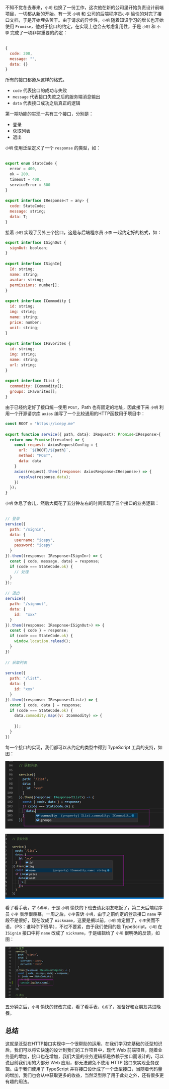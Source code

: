 不知不觉冬去春来，`小明` 也换了一份工作，这次他在新的公司里开始负责设计前端项目，一切都从新的开始。有一天 `小明` 和 公司的后端程序员`小李` 愉快的对完了接口文档，于是开始埋头苦干。由于请求的异步性，`小明` 随着知识学习的增长也开始使用 `Promise`，他对于接口的约定，在实现上也会去考虑复用性，于是 `小明` 和 `小李` 完成了一项非常重要的约定：

```javascript

{
  code: 200,
  message: "",
  data: {}
}

```

所有的接口都遵从这样的格式。

- `code` 代表接口的成功与失败
- `message` 代表接口失败之后的服务端消息输出
- `data` 代表接口成功之后真正的逻辑

第一期功能的实现一共有三个接口，分别是：

- 登录
- 获取列表
- 退出

`小明` 使用泛型定义了一个 `response` 的类型，如：

```javascript

export enum StateCode {
  error = 400,
  ok = 200,
  timeout = 408,
  serviceError = 500
}

export interface IResponse<T = any> {
  code: StateCode;
  message: string;
  data: T;
}
```

接着 `小明` 实现了另外三个接口，这是与后端程序员 `小李` 一起约定好的格式，如：

```javascript
export interface ISignOut {
  signOut: boolean;
}

export interface ISignIn{
  Id: string;
  name: string;
  avatar: string;
  permissions: number[];
}

export interface ICommodity {
  id: string;
  img: string;
  name: string;
  price: number;
  unit: string;
}

export interface IFavorites {
  id: string;
  img: string;
  name: string;
  url: string;
}

export interface IList {
  commodity: ICommodity[];
  groups: IFavorites[];
}
```

由于已经约定好了接口统一使用 `POST`，Path 也有固定的地址，因此接下来 `小明` 利用一个开源请求库 `axios` 编写了一个比较通用的HTTP函数用于项目中：

```javascript
const ROOT = "https://icepy.me"

export function service({ path, data}: IRequest): Promise<IResponse>{
  return new Promise((resolve) => {
    const request: AxiosRequestConfig = {
      url: `${ROOT}/${path}`,
      method: "POST",
      data: data
    }
    axios(request).then((response: AxiosResponse<IResponse>) => {
      resolve(response.data);
    })
  });
}
```

`小明` 休息了会儿，然后大概花了五分钟左右的时间实现了三个接口的业务逻辑：

```javascript

// 登录
service({
  path: "/signin",
  data: {
    username: "icepy",
    password: "icepy"
  }
}).then((response: IResponse<ISignIn>) => {
  const { code, message, data} = response;
  if (code === StateCode.ok) {
    // 处理 
  }
});

// 退出
service({
  path: "/signout",
  data: {
    id:  "xxx"
  }
}).then((response: IResponse<ISignOut>) => {
  const { code } = response;
  if (code === StateCode.ok) {
    window.location.reload();
  }
})

// 获取列表

service({
  path: "/list",
  data: {
    id: "xxx"
  }
}).then((response: IResponse<IList>) => {
  const { code, data } = response;
  if (code === StateCode.ok) {
    data.commodity.map((v: ICommodity) => {
      
    });
  }
})
```

每一个接口的实现，我们都可以从约定的类型中得到 TypeScript 工具的支持，如图：

![](../images/chap-03-01.png)

![](../images/chap-03-02.png)


看了看手表，才 `6点半`，于是 `小明` 愉快的下班去请女朋友吃饭了，第二天后端程序员 `小李` 表示很羡慕，一周之后，`小李`告诉 `小明`，由于之前约定的登录接口 `name` 字段不是很好，现在改成了 `nickname`，这要是搁以前，`小明` 肯定懵了，`小李`笑而不语，（PS：谁叫你下班早），不过不要紧，由于我们使用的是 TypeScript，`小明` 在 `ISignin` 接口中将 `name` 改成了 `nickname`，于是编辑给了 `小明` 很明确的反馈，如图：

![](../images/chap-03-03.png)

五分钟之后，`小明` 愉快的修改完成，看了看手表，`6点`了，准备好和女朋友共进晚餐。

## 总结

这就是泛型在HTTP接口实现中一个很帮助的运用，在我们学习完基础的泛型知识后，我们可以将它快速的设计到我们的工作项目中，现代 Web 前端项目，随着业务量的增加，接口也在增加，我们大量的业务逻辑都是依赖于接口而设计的，可以说目前我们用的大部分 Web 应用，都无法避免不使用 HTTP 接口来实现业务逻辑。由于我们使用了 TypeScript 并将接口设计成了一个泛型接口，当随着代码量的增加，我们也会从中获取更多的收益，当然泛型除了用于此处之外，还有很多更有趣的用法。